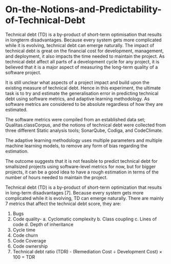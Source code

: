 # On-the-Notions-and-Predictability-of-Technical-Debt

Technical debt (TD) is a by-product of short-term optimisation that results in longterm disadvantages. Because every system gets more complicated while it is evolving, technical debt can emerge naturally. The impact of technical debt is great on the financial cost for development, management, and deployment, it also impacts the time needed to maintain the project. As technical debt affect all parts of a development cycle for any project, it is believed that it is a major aspect of measuring the long-term quality of a software project. 

It is still unclear what aspects of a project impact and build upon the existing measure of technical debt. Hence in this experiment, the ultimate task is to try and estimate the generalisation error in predicting technical debt using software metrics, and adaptive learning methodology. As software metrics are considered to be absolute regardless of how they are estimated.

The software metrics were compiled from an established data set; Qualitas.classCorpus, and the notions of technical debt were collected from three different Static analysis tools; SonarQube, Codiga, and CodeClimate.

The adaptive learning methodology uses multiple parameters and multiple machine learning models, to remove any form of bias regarding the estimation.

The outcome suggests that it is not feasible to predict technical debt for smallsized projects using software-level metrics for now, but for bigger projects, it can be a good idea to have a rough estimation in terms of the number of hours needed to maintain the project.

Technical debt (TD) is a by-product of short-term optimization that results in long-term disadvantages [7]. Because every system gets more complicated while it is evolving, TD can emerge naturally. There are mainly 7 metrics that affect the technical debt score, they are:
1.	Bugs
2.	Code quality-
  a.	Cyclomatic complexity
  b.	Class coupling
  c.	Lines of code
  d.	Depth of inheritance
3.	Cycle time
4.	Code churn
5.	Code Coverage
6.	Code ownership
7.	Technical debt ratio (TDR) - (Remediation Cost ÷ Development Cost) × 100 = TDR



